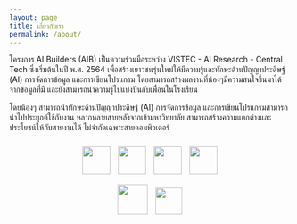 ```yaml
---
layout: page
title: เกี่ยวกับเรา
permalink: /about/
---
```


โครงการ AI Builders (AIB) เป็นความร่วมมือระหว่าง VISTEC - AI Research - Central Tech ซึ่งเริ่มต้นในปี พ.ศ. 2564
เพื่อสร้างเยาวชนรุ่นใหม่ให้มีความรู้และทักษะด้านปัญญาประดิษฐ์ (AI) การจัดการข้อมูล และการเขียนโปรแกรม
โดยสามารถสร้างผลงานที่น้องๆมีความสนใจขึ้นมาได้จากข้อมูลที่มี และยังสามารถนำความรู้ไปแบ่งปันกับเพื่อนในโรงเรียน

โดยน้องๆ สามารถนำทักษะด้านปัญญาประดิษฐ์ (AI) การจัดการข้อมูล และการเขียนโปรแกรมสามารถนำไปประยุกต์ใช้กับงาน
หลากหลายสายหลังจากเข้ามหาวิทยาลัย สามารถสร้างความแตกต่างและประโยชน์ให้กับสายงานได้ ไม่จำกัดเฉพาะสายคอมพิวเตอร์

<style>
  p.sponsor-imgs {
    margin-top: 25px;
  }
  .row {
    margin-top: 15px;
    text-align: center;
  }
  .row > img {
    margin: 0px 5px;
  }
</style>

<p class="sponsor-imgs">
  <div class="row">
    <img src="{{ site.baseurl }}/images/vistec_logo.png"  height="50" />
    <img src="{{ site.baseurl }}/images/visai_logo.png"  height="50" />
    <img src="{{ site.baseurl }}/images/central_tech_logo.png"  height="50" />
    <img src="{{ site.baseurl }}/images/krungsri_nimble_logo.png"  height="50" />
  </div>
  <div class="row">
    <img src="{{ site.baseurl }}/images/aia_logo.png"  height="54" />
    <img src="{{ site.baseurl }}/images/dell_tech_logo.png"  height="48.5" />
  </div>
</p>
